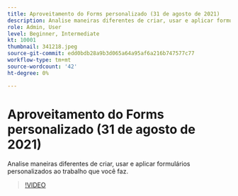 ```yaml
---
title: Aproveitamento do Forms personalizado (31 de agosto de 2021)
description: Analise maneiras diferentes de criar, usar e aplicar formulários personalizados ao trabalho que você faz.
role: Admin, User
level: Beginner, Intermediate
kt: 10001
thumbnail: 341218.jpeg
source-git-commit: edd0bdb28a9b3d065a64a95af6a216b747577c77
workflow-type: tm+mt
source-wordcount: '42'
ht-degree: 0%

---
```


# Aproveitamento do Forms personalizado (31 de agosto de 2021)

Analise maneiras diferentes de criar, usar e aplicar formulários personalizados ao trabalho que você faz.

>[!VIDEO](https://video.tv.adobe.com/v/341218/?quality=12&learn=on)
